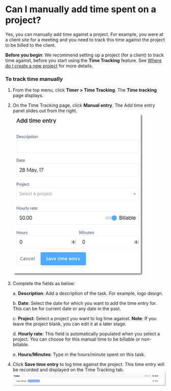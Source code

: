 # Can I manually add time spent on a project? 

Yes, you can manually add time against a project. For example, you were at a client site for a meeting and you need to track this time against the project to be billed to the client. 

**Before you begin**: We recommend setting up a project (for a client) to track time against, before you start using the **Time Tracking** feature.
See [Where do I create a new project](/projects/where-do-i-create-a-new-project.md) for more details.


### To track time manually

1) From the top menu, click **Timer > Time Tracking**.
   The **Time tracking** page displays. 
   
2) On the Time Tracking page, click **Manual entry**.
   The Add time entry panel slides out from the right.
   ![](/assets/Addtimeentry.png)
   
3) Complete the fields as below:

   a. **Description**: Add a description of the task. For example, logo design.
   
   b. **Date**: Select the date for which you want to add the time entry for. This can be for current date or any date in the past. 
   
   c. **Project**: Select a project you want to log time against. 
   **Note**: If you leave the project blank, you can edit it at a later stage.
   
   d. **Hourly rate**: This field is automatically populated when you select a project. You can choose for this manual time to be billable or non-billable.
   
   e. **Hours/Minutes**: Type in the hours/minute spent on this task.


4) Click **Save time entry** to log time against the project.
   This time entry will be recorded and displayed on the Time Tracking tab.
   ![](/assets/Newtimeentry.png)